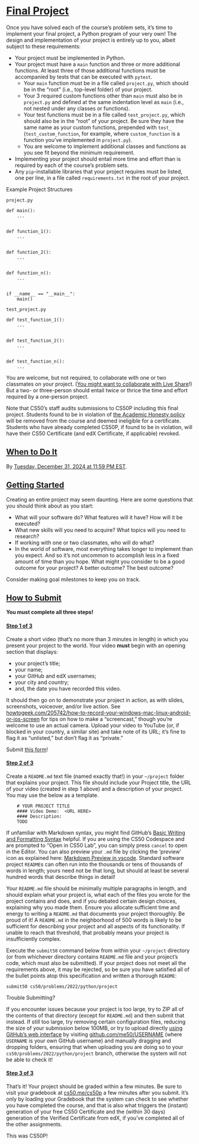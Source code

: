# [Final Project](#final-project)

Once you have solved each of the course’s problem sets, it’s time to
implement your final project, a Python program of your very own! The
design and implementation of your project is entirely up to you, albeit
subject to these requirements:

- Your project must be implemented in
    Python.
- Your project must have a `main` function
    and three or more additional functions. At least three of those
    additional functions must be accompanied by tests that can be
    executed with `pytest`.
  - Your `main` function must be in a
        file called `project.py`, which should be in the “root” (i.e.,
        top-level folder) of your project.
  - Your 3 required custom functions
        other than `main` must also be in `project.py` and defined at
        the same indentation level as `main` (i.e., not nested under any
        classes or functions).
  - Your test functions must be in a file
        called `test_project.py`, which should also be in the “root” of
        your project. Be sure they have the same name as your custom
        functions, prepended with `test_` (`test_custom_function`, for
        example, where `custom_function` is a function you’ve
        implemented in `project.py`).
  - You are welcome to implement
        additional classes and functions as you see fit beyond the
        minimum requirement.
- Implementing your project should entail
    more time and effort than is required by each of the course’s
    problem sets.
- Any `pip`-installable libraries that your
    project requires must be listed, one per line, in a file called
    `requirements.txt` in the root of your project.

Example Project Structures

`project.py`

``` highlight
def main():
    ...


def function_1():
    ...


def function_2():
    ...


def function_n():
    ...


if __name__ == "__main__":
    main()
```

`test_project.py`

``` highlight
def test_function_1():
    ...


def test_function_2():
    ...


def test_function_n():
    ...
```

You are welcome, but not required, to collaborate with one or two
classmates on your project. ([You might want to collaborate with Live
Share](https://code.visualstudio.com/learn/collaboration/live-share)!)
But a two- or three-person should entail twice or thrice the time and
effort required by a one-person project.

Note that CS50’s staff audits submissions to CS50P including this final
project. Students found to be in violation of
<a href="../#honesty" class="alert-link">the Academic Honesty policy</a>
will be removed from the course and deemed ineligible for a certificate.
Students who have already completed CS50P, if found to be in violation,
will have their CS50 Certificate (and edX Certificate, if applicable)
revoked.

## [When to Do It](#when-to-do-it)

By <a href="https://time.cs50.io/20241231T235900-0500"
data-local="2024-12-31T23:59:00-05:00">Tuesday, December 31, 2024 at
11:59 PM EST</a>.

## [Getting Started](#getting-started)

Creating an entire project may seem daunting. Here are some questions
that you should think about as you start:

- What will your software do? What features
    will it have? How will it be executed?
- What new skills will you need to acquire?
    What topics will you need to research?
- If working with one or two classmates,
    who will do what?
- In the world of software, most everything
    takes longer to implement than you expect. And so it’s not uncommon
    to accomplish less in a fixed amount of time than you hope. What
    might you consider to be a good outcome for your project? A better
    outcome? The best outcome?

Consider making goal milestones to keep you on track.

## [How to Submit](#how-to-submit)

**You must complete all three steps!**

#### [Step 1 of 3](#step-1-of-3)

Create a short video (that’s no more than 3 minutes in length) in which
you present your project to the world. Your video **must** begin with an
opening section that displays:

- your project’s title;
- your name;
- your GitHub and edX usernames;
- your city and country;
- and, the date you have recorded this
    video.

It should then go on to demonstrate your project in action, as with
slides, screenshots, voiceover, and/or live action. See
[howtogeek.com/205742/how-to-record-your-windows-mac-linux-android-or-ios-screen](https://www.howtogeek.com/205742/how-to-record-your-windows-mac-linux-android-or-ios-screen/)
for tips on how to make a “screencast,” though you’re welcome to use an
actual camera. Upload your video to YouTube (or, if blocked in your
country, a similar site) and take note of its URL; it’s fine to flag it
as “unlisted,” but don’t flag it as “private.”

Submit [this
form](https://forms.cs50.io/5e2dd8e8-3c8b-4eb2-b77d-085836253f26)!

#### [Step 2 of 3](#step-2-of-3)

Create a `README.md` text file (named exactly that!) in your `~/project`
folder that explains your project. This file should include your Project
title, the URL of your video (created in step 1 above) and a description
of your project. You may use the below as a template.

``` highlight
    # YOUR PROJECT TITLE
    #### Video Demo:  <URL HERE>
    #### Description:
    TODO
```

If unfamiliar with Markdown syntax, you might find GitHub’s [Basic
Writing and Formatting
Syntax](https://docs.github.com/en/free-pro-team@latest/github/writing-on-github/basic-writing-and-formatting-syntax)
helpful. If you are using the CS50 Codespace and are prompted to “Open
in CS50 Lab”, you can simply press `cancel` to open in the Editor. You
can also preview your `.md` file by clicking the ‘preview’ icon as
explained here: [Markdown Preview in
vscode](https://code.visualstudio.com/docs/languages/markdown#_markdown-preview).
Standard software project `README`s can often run into the thousands or
tens of thousands of words in length; yours need not be that long, but
should at least be several hundred words that describe things in detail!

Your `README.md` file should be minimally multiple paragraphs in length,
and should explain what your project is, what each of the files you
wrote for the project contains and does, and if you debated certain
design choices, explaining why you made them. Ensure you allocate
sufficient time and energy to writing a `README.md` that documents your
project thoroughly. Be proud of it! A `README.md` in the neighborhood of
500 words is likely to be sufficient for describing your project and all
aspects of its functionality. If unable to reach that threshold, that
probably means your project is insufficiently complex.

Execute the `submit50` command below from within your `~/project`
directory (or from whichever directory contains `README.md` file and
your project’s code, which must also be submitted). If your project does
not meet all the requirements above, it may be rejected, so be sure you
have satisfied all of the bullet points atop this specification and
written a thorough `README`:

``` highlight
submit50 cs50/problems/2022/python/project
```

Trouble Submitting?

If you encounter issues because your project is too large, try to ZIP
all of the contents of that directory (except for `README.md`) and then
submit that instead. If still too large, try removing certain
configuration files, reducing the size of your submission below 100MB,
or try to upload directly [using GitHub’s web
interface](https://docs.github.com/en/free-pro-team@latest/github/managing-files-in-a-repository/adding-a-file-to-a-repository)
by visiting [github.com/me50/USERNAME](https://github.com/me50/USERNAME)
(where `USERNAME` is your own GitHub username) and manually dragging and
dropping folders, ensuring that when uploading you are doing so to your
`cs50/problems/2022/python/project` branch, otherwise the system will
not be able to check it!

#### [Step 3 of 3](#step-3-of-3)

That’s it! Your project should be graded within a few minutes. Be sure
to visit your gradebook at [cs50.me/cs50p](https://cs50.me/cs50p) a few
minutes after you submit. It’s only by loading your Gradebook that the
system can check to see whether you have completed the course, and that
is also what triggers the (instant) generation of your free CS50
Certificate and the (within 30 days) generation of the Verified
Certificate from edX, if you’ve completed all of the other assignments.

This was CS50P!
